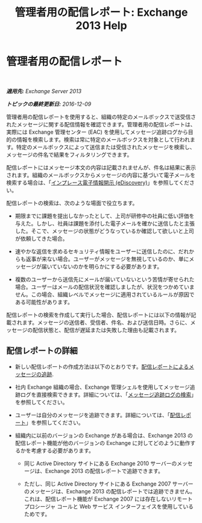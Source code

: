 ﻿---
title: '管理者用の配信レポート: Exchange 2013 Help'
TOCTitle: 管理者用の配信レポート
ms:assetid: d98623d3-e0b7-4cb9-93fb-6351b4a06137
ms:mtpsurl: https://technet.microsoft.com/ja-jp/library/JJ919241(v=EXCHG.150)
ms:contentKeyID: 51407585
ms.date: 04/24/2018
mtps_version: v=EXCHG.150
ms.translationtype: HT
---

# 管理者用の配信レポート

 

_**適用先:** Exchange Server 2013_

_**トピックの最終更新日:** 2016-12-09_

管理者用の配信レポートを使用すると、組織の特定のメールボックスで送受信されたメッセージに関する配信情報を確認できます。管理者用の配信レポートは、実際には Exchange 管理センター (EAC) を使用してメッセージ追跡ログから目的の情報を検索します。検索は常に特定のメールボックスを対象として行われます。特定のメールボックスによって送信または受信されたメッセージを検索し、メッセージの件名で結果をフィルタリングできます。

配信レポートにはメッセージ本文の内容は記載されませんが、件名は結果に表示されます。組織のメールボックスからメッセージの内容に基づいて電子メールを検索する場合は、「[インプレース電子情報開示 (eDiscovery)](in-place-ediscovery-exchange-2013-help.md)」を参照してください。

配信レポートの検索は、次のような場面で役立ちます。

  - 期限までに課題を提出しなかったとして、上司が研修中の社員に低い評価を与えた。しかし、社員は課題を添付した電子メールを確かに送信したと主張した。そこで、メッセージの状態がどうなっているか確認して欲しいと上司が依頼してきた場合。

  - 速やかな返信を求めるセキュリティ情報をユーザーに送信したのに、だれからも返事が来ない場合。ユーザーがメッセージを無視しているのか、単にメッセージが届いていないのかを明らかにする必要があります。

  - 複数のユーザーから送信先にメールが届いていないという苦情が寄せられた場合。ユーザーはメールの配信状況を確認しましたが、状況をつかめていません。この場合、組織レベルでメッセージに適用されているルールが原因である可能性があります。

配信レポートの検索を作成して実行した場合、配信レポートには以下の情報が記載されます。メッセージの送信者、受信者、件名、および送信日時。さらに、メッセージの配信状態と、配信が遅延または失敗した理由も記載されます。

## 配信レポートの詳細

  - 新しい配信レポートの作成方法は以下のとおりです。[配信レポートによるメッセージの追跡](track-messages-with-delivery-reports-exchange-2013-help.md).

  - 社内 Exchange 組織の場合、Exchange 管理シェルを使用してメッセージ追跡ログを直接検索できます。詳細については、「[メッセージ追跡ログの検索](search-message-tracking-logs-exchange-2013-help.md)」を参照してください。

  - ユーザーは自分のメッセージを追跡できます。詳細については、「[配信レポート](https://go.microsoft.com/fwlink/?linkid=279920)」を参照してください。

  - 組織内に以前のバージョンの Exchange がある場合は、Exchange 2013 の配信レポート機能が他のバージョンの Exchange に対してどのように動作するかを考慮する必要があります。
    
      - 同じ Active Directory サイトにある Exchange 2010 サーバーのメッセージは、Exchange 2013 の配信レポートで追跡できます。
    
      - ただし、同じ Active Directory サイトにある Exchange 2007 サーバーのメッセージは、Exchange 2013 の配信レポートでは追跡できません。これは、配信レポート機能が Exchange 2007 には存在しないリモート プロシージャ コールと Web サービス インターフェイスを使用しているためです。

